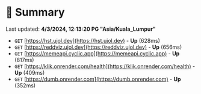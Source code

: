 # 📖 Summary
Last updated: **4/3/2024, 12:13:20 PG "Asia/Kuala_Lumpur"**

- `GET` [https://hst.ujol.dev](https://hst.ujol.dev) - **Up** (628ms)
- `GET` [https://reddviz.ujol.dev](https://reddviz.ujol.dev) - **Up** (656ms)
- `GET` [https://memeapi.cyclic.app](https://memeapi.cyclic.app) - **Up** (817ms)
- `GET` [https://klik.onrender.com/health](https://klik.onrender.com/health) - **Up** (409ms)
- `GET` [https://dumb.onrender.com](https://dumb.onrender.com) - **Up** (352ms)
